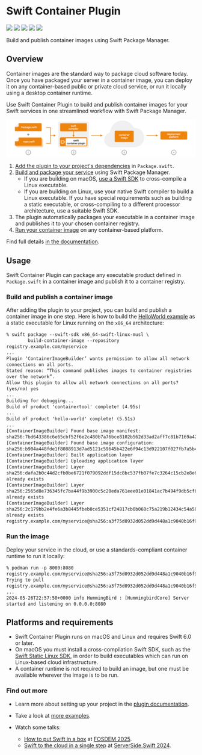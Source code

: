 # Swift Container Plugin

[![](https://img.shields.io/badge/docc-read_documentation-blue)](https://swiftpackageindex.com/apple/swift-container-plugin/documentation)
[![](https://img.shields.io/github/v/release/apple/swift-container-plugin?include_prereleases)](https://github.com/apple/swift-container-plugin/releases)
[![](https://img.shields.io/endpoint?url=https%3A%2F%2Fswiftpackageindex.com%2Fapi%2Fpackages%2Fapple%2Fswift-container-plugin%2Fbadge%3Ftype%3Dswift-versions)](https://swiftpackageindex.com/apple/swift-container-plugin)
[![](https://img.shields.io/endpoint?url=https%3A%2F%2Fswiftpackageindex.com%2Fapi%2Fpackages%2Fapple%2Fswift-container-plugin%2Fbadge%3Ftype%3Dplatforms)](https://swiftpackageindex.com/apple/swift-container-plugin)
[![](https://github.com/apple/swift-container-plugin/actions/workflows/main.yml/badge.svg)](https://github.com/apple/swift-container-plugin/actions/workflows/main.yml)

Build and publish container images using Swift Package Manager.

## Overview

Container images are the standard way to package cloud software today.   Once you have packaged your server in a container image, you can deploy it on any container-based public or private cloud service, or run it locally using a desktop container runtime.

Use Swift Container Plugin to build and publish container images for your Swift services in one streamlined workflow with Swift Package Manager.

[![Swift Container Plugin flow diagram](Sources/swift-container-plugin/Documentation.docc/_Resources/swift-container-plugin-flow-diagram.png)](https://swiftpackageindex.com/apple/swift-container-plugin/documentation)

1. [Add the plugin to your project's dependencies](https://swiftpackageindex.com/apple/swift-container-plugin/documentation/swift-container-plugin/adding-the-plugin-to-your-project) in `Package.swift`.
2. [Build and package your service](https://swiftpackageindex.com/apple/swift-container-plugin/documentation/swift-container-plugin/build) using Swift Package Manager.
   - If you are building on macOS, [use a Swift SDK](https://swiftpackageindex.com/apple/swift-container-plugin/documentation/swift-container-plugin/requirements) to cross-compile a Linux executable.
   - If you are building on Linux, use your native Swift compiler to build a Linux executable.   If you have special requirements such as building a static executable, or cross-compiling to a different processor architecture, use a suitable Swift SDK.
3. The plugin automatically packages your executable in a container image and publishes it to your chosen container registry.
4. [Run your container image](https://swiftpackageindex.com/apple/swift-container-plugin/documentation/swift-container-plugin/run) on any container-based platform.

Find full details [in the documentation](https://swiftpackageindex.com/apple/swift-container-plugin/documentation).

## Usage

Swift Container Plugin can package any executable product defined in `Package.swift` in a container image and publish it to a container registry.

### Build and publish a container image

After adding the plugin to your project, you can build and publish a container image in one step.
Here is how to build the [HelloWorld example](https://github.com/apple/swift-container-plugin/tree/main/Examples/HelloWorldHummingbird) as a static executable for Linux running on the `x86_64` architecture:

```
% swift package --swift-sdk x86_64-swift-linux-musl \
        build-container-image --repository registry.example.com/myservice
...
Plugin ‘ContainerImageBuilder’ wants permission to allow all network connections on all ports.
Stated reason: “This command publishes images to container registries over the network”.
Allow this plugin to allow all network connections on all ports? (yes/no) yes
...
Building for debugging...
Build of product 'containertool' complete! (4.95s)
...
Build of product 'hello-world' complete! (5.51s)
...
[ContainerImageBuilder] Found base image manifest: sha256:7bd643386c6e65cbf52f6e2c480b7a76bce8102b562d33ad2aff7c81b7169a42
[ContainerImageBuilder] Found base image configuration: sha256:b904a448fde1f8088913d7ad5121c59645b422e6f94c13d922107f027fb7a5b4
[ContainerImageBuilder] Built application layer
[ContainerImageBuilder] Uploading application layer
[ContainerImageBuilder] Layer sha256:dafa2b0c44d2cfb0be6721f079092ddf15dc8bc537fb07fe7c3264c15cb2e8e6: already exists
[ContainerImageBuilder] Layer sha256:2565d8e736345fc7ba44f9b3900c5c20eda761eee01e01841ac7b494f9db5cf6: already exists
[ContainerImageBuilder] Layer sha256:2c179bb2e4fe6a3b8445fbeb0ce5351cf24817cb0b068c75a219b12434c54a58: already exists
registry.example.com/myservice@sha256:a3f75d0932d052dd9d448a1c9040b16f9f2c2ed9190317147dee95a218faf1df
```

### Run the image

Deploy your service in the cloud, or use a standards-compliant container runtime to run it locally:

```
% podman run -p 8080:8080 registry.example.com/myservice@sha256:a3f75d0932d052dd9d448a1c9040b16f9f2c2ed9190317147dee95a218faf1df
Trying to pull registry.example.com/myservice@sha256:a3f75d0932d052dd9d448a1c9040b16f9f2c2ed9190317147dee95a218faf1df...
...
2024-05-26T22:57:50+0000 info HummingBird : [HummingbirdCore] Server started and listening on 0.0.0.0:8080
```

## Platforms and requirements

* Swift Container Plugin runs on macOS and Linux and requires Swift 6.0 or later.
* On macOS you must install a cross-compilation Swift SDK, such as the [Swift Static Linux SDK](https://www.swift.org/documentation/articles/static-linux-getting-started.html), in order to build executables which can run on Linux-based cloud infrastructure.
* A container runtime is not required to build an image, but one must be available wherever the image is to be run.

### Find out more
* Learn more about setting up your project in the [plugin documentation](https://swiftpackageindex.com/apple/swift-container-plugin/documentation/swift-container-plugin).

* Take a look at [more examples](https://github.com/apple/swift-container-plugin/tree/main/Examples).

* Watch some talks:

    * [How to put Swift in a box](https://fosdem.org/2025/schedule/event/fosdem-2025-5116-how-to-put-swift-in-a-box-building-container-images-with-swift-container-plugin/) at [FOSDEM 2025](https://fosdem.org/2025/schedule/track/swift/).
    * [Swift to the cloud in a single step](https://www.youtube.com/watch?v=9AaINsCfZzw) at [ServerSide.Swift 2024](https://www.serversideswift.info/2024/speakers/euan-harris/).
